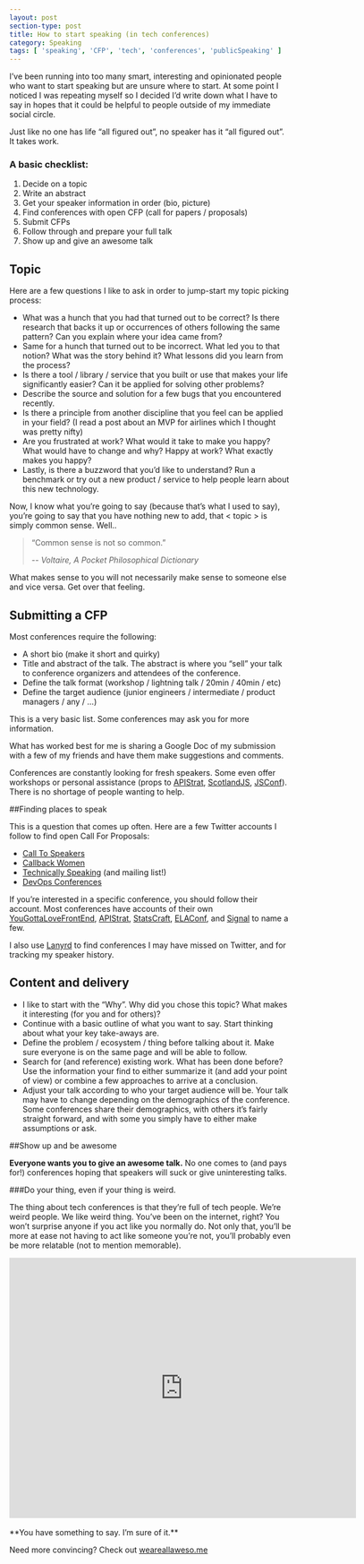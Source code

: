 ```yaml
---
layout: post
section-type: post
title: How to start speaking (in tech conferences)
category: Speaking
tags: [ 'speaking', 'CFP', 'tech', 'conferences', 'publicSpeaking' ]
---
```


I’ve been running into too many smart, interesting and opinionated people who want to start speaking but are unsure where to start. At some point I noticed I was repeating myself so I decided I’d write down what I have to say in hopes that it could be helpful to people outside of my immediate social circle.

Just like no one has life “all figured out”, no speaker has it “all figured out”. It takes work.

### A basic checklist: 

1. Decide on a topic 
1. Write an abstract 
1. Get your speaker information in order (bio, picture)
1. Find conferences with open CFP (call for papers / proposals)
1. Submit CFPs
1. Follow through and prepare your full talk
1. Show up and give an awesome talk

## Topic 

Here are a few questions I like to ask in order to jump-start my topic picking process:

- What was a hunch that you had that turned out to be correct? Is there research that backs it up or occurrences of others following the same pattern? Can you explain where your idea came from?
- Same for a hunch that turned out to be incorrect. What led you to that notion? What was the story behind it? What lessons did you learn from the process?
- Is there a tool / library / service that you built or use that makes your life significantly easier? Can it be applied for solving other problems?
- Describe the source and solution for a few bugs that you encountered recently.
- Is there a principle from another discipline that you feel can be applied in your field? (I read a post about an MVP for airlines which I thought was pretty nifty)
- Are you frustrated at work? What would it take to make you happy? What would have to change and why? Happy at work? What exactly makes you happy?
- Lastly, is there a buzzword that you’d like to understand? Run a benchmark or try out a new product / service to help people learn about this new technology.

Now, I know what you’re going to say (because that’s what I used to say), you’re going to say that you have nothing new to add, that < topic > is simply common sense. Well..

>“Common sense is not so common.”
>
> -- <cite>Voltaire, A Pocket Philosophical Dictionary</cite>

What makes sense to you will not necessarily make sense to someone else and vice versa. Get over that feeling.


## Submitting a CFP 

Most conferences require the following:

- A short bio (make it short and quirky)
- Title and abstract of the talk. The abstract is where you “sell” your talk to conference organizers and attendees of the conference.
- Define the talk format (workshop / lightning talk / 20min / 40min / etc)
- Define the target audience (junior engineers / intermediate / product managers / any / …)

This is a very basic list. Some conferences may ask you for more information.

What has worked best for me is sharing a Google Doc of my submission with a few of my friends and have them make suggestions and comments.

Conferences are constantly looking for fresh speakers. Some even offer workshops or personal assistance (props to [APIStrat](http://austin2015.apistrat.com/schedule/), [ScotlandJS](http://scotlandjs.com/cfp), [JSConf](http://lastcall.jsconf.us/call-for-speakers.html)). There is no shortage of people wanting to help.

##Finding places to speak 

This is a question that comes up often. Here are a few Twitter accounts I follow to find open Call For Proposals: 

- [Call To Speakers](https://twitter.com/calltospeakers)
- [Callback Women](https://twitter.com/callbackwomen)
- [Technically Speaking](https://twitter.com/techspeakdigest) (and mailing list!)
- [DevOps Conferences](https://twitter.com/devopsconfs)

If you’re interested in a specific conference, you should follow their account. Most conferences have accounts of their own [YouGottaLoveFrontEnd](https://twitter.com/yglfconf), [APIStrat](https://twitter.com/apistrat), [StatsCraft](https://twitter.com/statscraft), [ELAConf](https://twitter.com/elaconf), and [Signal](https://twitter.com/signalconf) to name a few.

I also use [Lanyrd](http://lanyrd.com/) to find conferences I may have missed on Twitter, and for tracking my speaker history.

## Content and delivery 

- I like to start with the “Why”. Why did you chose this topic? What makes it interesting (for you and for others)?
- Continue with a basic outline of what you want to say. Start thinking about what your key take-aways are.
- Define the problem / ecosystem / thing before talking about it. Make sure everyone is on the same page and will be able to follow.
- Search for (and reference) existing work. What has been done before? Use the information your find to either summarize it (and add your point of view) or combine a few approaches to arrive at a conclusion. 
- Adjust your talk according to who your target audience will be. Your talk may have to change depending on the demographics of the conference. Some conferences share their demographics, with others it’s fairly straight forward, and with some you simply have to either make assumptions or ask.

##Show up and be awesome 

**Everyone wants you to give an awesome talk.** No one comes to (and pays for!) conferences hoping that speakers will suck or give uninteresting talks.

###Do your thing, even if your thing is weird.

The thing about tech conferences is that they’re full of tech people. We’re weird people. We like weird thing. You’ve been on the internet, right? You won’t surprise anyone if you act like you normally do. Not only that, you’ll be more at ease not having to act like someone you’re not, you’ll probably even be more relatable (not to mention memorable). 

<iframe width="620" height="465" src="https://www.youtube.com/embed/6Egcu-DEXRY" frameborder="0" allowfullscreen></iframe>

<br>
<br>
**You have something to say. I’m sure of it.**


Need more convincing? Check out [weareallaweso.me](http://weareallaweso.me/)
